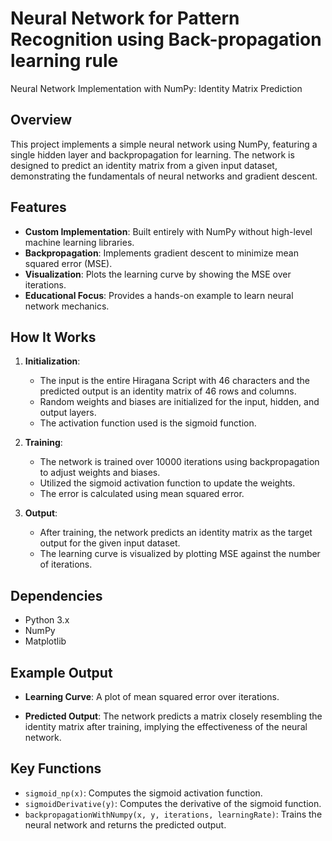 # Neural Network for Pattern Recognition using Back-propagation learning rule

Neural Network Implementation with NumPy: Identity Matrix Prediction

## Overview
This project implements a simple neural network using NumPy, featuring a single hidden layer and backpropagation for learning. The network is designed to predict an identity matrix from a given input dataset, demonstrating the fundamentals of neural networks and gradient descent.

## Features
- **Custom Implementation**: Built entirely with NumPy without high-level machine learning libraries.
- **Backpropagation**: Implements gradient descent to minimize mean squared error (MSE).
- **Visualization**: Plots the learning curve by showing the MSE over iterations.
- **Educational Focus**: Provides a hands-on example to learn neural network mechanics.

## How It Works
1. **Initialization**:
   - The input is the entire Hiragana Script with 46 characters and the predicted output is an identity matrix of 46 rows and columns.
   - Random weights and biases are initialized for the input, hidden, and output layers.
   - The activation function used is the sigmoid function.

3. **Training**:
   - The network is trained over 10000 iterations using backpropagation to adjust weights and biases.
   - Utilized the sigmoid activation function to update the weights.
   - The error is calculated using mean squared error.

4. **Output**:
   - After training, the network predicts an identity matrix as the target output for the given input dataset.
   - The learning curve is visualized by plotting MSE against the number of iterations.

## Dependencies
- Python 3.x
- NumPy
- Matplotlib

## Example Output
- **Learning Curve**:
  A plot of mean squared error over iterations.

- **Predicted Output**:
  The network predicts a matrix closely resembling the identity matrix after training, implying the effectiveness of the neural network. 

## Key Functions
- `sigmoid_np(x)`: Computes the sigmoid activation function.
- `sigmoidDerivative(y)`: Computes the derivative of the sigmoid function.
- `backpropagationWithNumpy(x, y, iterations, learningRate)`: Trains the neural network and returns the predicted output.



